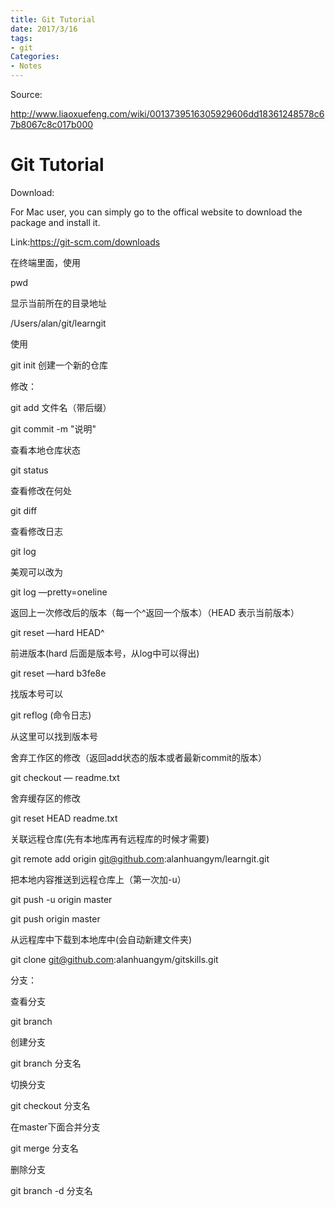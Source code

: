 ```yaml
---
title: Git Tutorial
date: 2017/3/16
tags: 
- git
Categories:
- Notes
---
```




Source:

http://www.liaoxuefeng.com/wiki/0013739516305929606dd18361248578c67b8067c8c017b000

# Git Tutorial

Download:

For Mac user, you can simply go to the offical website to download the package and install it.

Link:https://git-scm.com/downloads



在终端里面，使用

pwd

显示当前所在的目录地址

/Users/alan/git/learngit

使用

git init 创建一个新的仓库



修改：

git add 文件名（带后缀）

git commit -m "说明" 



查看本地仓库状态

git status

查看修改在何处

git diff



查看修改日志

git log

美观可以改为

git log —pretty=oneline



返回上一次修改后的版本（每一个^返回一个版本）（HEAD 表示当前版本）

git reset —hard HEAD^



前进版本(hard 后面是版本号，从log中可以得出)

git reset —hard b3fe8e

找版本号可以

git reflog (命令日志)

从这里可以找到版本号



舍弃工作区的修改（返回add状态的版本或者最新commit的版本）

git checkout — readme.txt 

舍弃缓存区的修改

git reset HEAD readme.txt



关联远程仓库(先有本地库再有远程库的时候才需要)

git remote add origin git@github.com:alanhuangym/learngit.git

把本地内容推送到远程仓库上（第一次加-u）

git push -u origin master

git push origin master



从远程库中下载到本地库中(会自动新建文件夹)

git clone git@github.com:alanhuangym/gitskills.git



分支：

查看分支

git branch

创建分支

git branch 分支名

切换分支

git checkout 分支名

在master下面合并分支

git merge 分支名

删除分支

git branch -d 分支名

